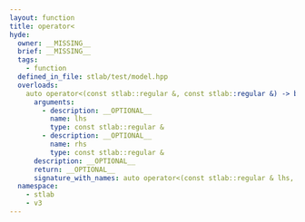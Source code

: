 ```yaml
---
layout: function
title: operator<
hyde:
  owner: __MISSING__
  brief: __MISSING__
  tags:
    - function
  defined_in_file: stlab/test/model.hpp
  overloads:
    auto operator<(const stlab::regular &, const stlab::regular &) -> bool:
      arguments:
        - description: __OPTIONAL__
          name: lhs
          type: const stlab::regular &
        - description: __OPTIONAL__
          name: rhs
          type: const stlab::regular &
      description: __OPTIONAL__
      return: __OPTIONAL__
      signature_with_names: auto operator<(const stlab::regular & lhs, const stlab::regular & rhs) -> bool
  namespace:
    - stlab
    - v3
---
```

